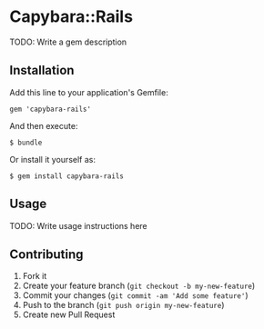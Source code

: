 # Capybara::Rails

TODO: Write a gem description

## Installation

Add this line to your application's Gemfile:

    gem 'capybara-rails'

And then execute:

    $ bundle

Or install it yourself as:

    $ gem install capybara-rails

## Usage

TODO: Write usage instructions here

## Contributing

1. Fork it
2. Create your feature branch (`git checkout -b my-new-feature`)
3. Commit your changes (`git commit -am 'Add some feature'`)
4. Push to the branch (`git push origin my-new-feature`)
5. Create new Pull Request
